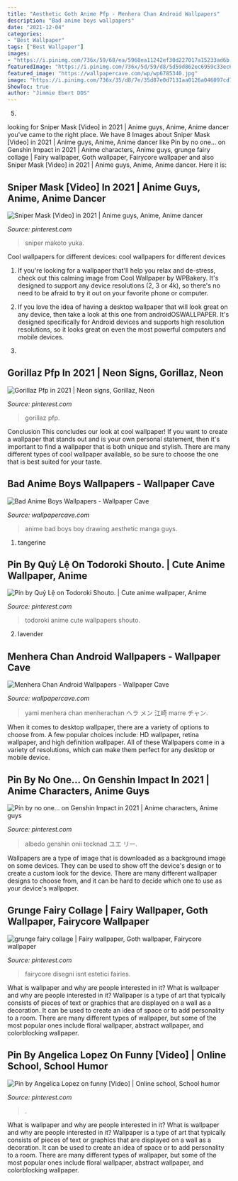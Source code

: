 ```yaml
---
title: "Aesthetic Goth Anime Pfp - Menhera Chan Android Wallpapers"
description: "Bad anime boys wallpapers"
date: "2021-12-04"
categories:
- "Best Wallpaper"
tags: ["Best Wallpaper"]
images:
- "https://i.pinimg.com/736x/59/68/ea/5968ea11242ef30d227017a15233ad6b.jpg"
featuredImage: "https://i.pinimg.com/736x/5d/59/d8/5d59d862ec6959c33ec6fadc45dfe560.jpg"
featured_image: "https://wallpapercave.com/wp/wp6785340.jpg"
image: "https://i.pinimg.com/736x/35/d8/7e/35d87e0d7131aa0126a046097cd7e076.jpg"
ShowToc: true
author: "Jimmie Ebert DDS"
---
```



5.

	

		
looking for Sniper Mask [Video] in 2021 | Anime guys, Anime, Anime dancer you've came to the right place. We have 8 Images about Sniper Mask [Video] in 2021 | Anime guys, Anime, Anime dancer like Pin by no one… on Genshin Impact in 2021 | Anime characters, Anime guys, grunge fairy collage | Fairy wallpaper, Goth wallpaper, Fairycore wallpaper and also Sniper Mask [Video] in 2021 | Anime guys, Anime, Anime dancer. Here it is:
		
    
## Sniper Mask [Video] In 2021 | Anime Guys, Anime, Anime Dancer

<img loading=lazy src="https://i.pinimg.com/736x/d4/73/00/d47300d311a676a4c85910945fce2e4f.jpg" onerror="this.onerror=null;this.src='https://tse2.mm.bing.net/th?id=OIP.-nIUknkVPTf9idt2AR827wHaNK&amp;pid=15.1';" alt="Sniper Mask [Video] in 2021 | Anime guys, Anime, Anime dancer">

_Source: pinterest.com_

>sniper makoto yuka. 

	

Cool wallpapers for different devices:
cool wallpapers for different devices 

1. If you're looking for a wallpaper that'll help you relax and de-stress, check out this calming image from Cool Wallpaper by WPBakery. It's designed to support any device resolutions (2, 3 or 4k), so there's no need to be afraid to try it out on your favorite phone or computer.

2. If you love the idea of having a desktop wallpaper that will look great on any device, then take a look at this one from androidOSWALLPAPER. It's designed specifically for Android devices and supports high resolution resolutions, so it looks great on even the most powerful computers and mobile devices.

3.

    
## Gorillaz Pfp In 2021 | Neon Signs, Gorillaz, Neon

<img loading=lazy src="https://i.pinimg.com/736x/1e/7f/a0/1e7fa0586fe9cc5810351fd39fc42ddf.jpg" onerror="this.onerror=null;this.src='https://tse1.mm.bing.net/th?id=OIP.XdZfqqlZZRy5ZRhVgvqByQHaHa&amp;pid=15.1';" alt="Gorillaz Pfp in 2021 | Neon signs, Gorillaz, Neon">

_Source: pinterest.com_

>gorillaz pfp. 

	

Conclusion
This concludes our look at cool wallpaper! If you want to create a wallpaper that stands out and is your own personal statement, then it's important to find a wallpaper that is both unique and stylish. There are many different types of cool wallpaper available, so be sure to choose the one that is best suited for your taste.

    
## Bad Anime Boys Wallpapers - Wallpaper Cave

<img loading=lazy src="https://wallpapercave.com/wp/wp6785340.jpg" onerror="this.onerror=null;this.src='https://tse4.mm.bing.net/th?id=OIP.Lgztef5gIjUVmp8RHWH82QHaNK&amp;pid=15.1';" alt="Bad Anime Boys Wallpapers - Wallpaper Cave">

_Source: wallpapercave.com_

>anime bad boys boy drawing aesthetic manga guys. 

	

1. tangerine 

    
## Pin By Quỷ Lệ On Todoroki Shouto. | Cute Anime Wallpaper, Anime

<img loading=lazy src="https://i.pinimg.com/736x/59/68/ea/5968ea11242ef30d227017a15233ad6b.jpg" onerror="this.onerror=null;this.src='https://tse2.mm.bing.net/th?id=OIP.ZyIW5MknoQ55LUIB9IGi1AHaNQ&amp;pid=15.1';" alt="Pin by Quỷ Lệ on Todoroki Shouto. | Cute anime wallpaper, Anime">

_Source: pinterest.com_

>todoroki anime cute wallpapers shouto. 

	

2. lavender 

    
## Menhera Chan Android Wallpapers - Wallpaper Cave

<img loading=lazy src="https://wallpapercave.com/wp/wp5916606.jpg" onerror="this.onerror=null;this.src='https://tse4.mm.bing.net/th?id=OIP.y3MhxnP0S6i2LzFMPJQ8_wHaK0&amp;pid=15.1';" alt="Menhera Chan Android Wallpapers - Wallpaper Cave">

_Source: wallpapercave.com_

>yami menhera chan menherachan ヘラ メン 江崎 marre チャン. 

	

When it comes to desktop wallpaper, there are a variety of options to choose from. A few popular choices include: HD wallpaper, retina wallpaper, and high definition wallpaper. All of these Wallpapers come in a variety of resolutions, which can make them perfect for any desktop or mobile device. 

    
## Pin By No One… On Genshin Impact In 2021 | Anime Characters, Anime Guys

<img loading=lazy src="https://i.pinimg.com/736x/b0/9e/7a/b09e7a9aa82948e59501058b07ae4056.jpg" onerror="this.onerror=null;this.src='https://tse1.mm.bing.net/th?id=OIP.3hLWBCeVFOZNTD-wMestHwHaKL&amp;pid=15.1';" alt="Pin by no one… on Genshin Impact in 2021 | Anime characters, Anime guys">

_Source: pinterest.com_

>albedo genshin onii tecknad ユエ リー. 

	

Wallpapers are a type of image that is downloaded as a background image on some devices. They can be used to show off the device's design or to create a custom look for the device. There are many different wallpaper designs to choose from, and it can be hard to decide which one to use as your device's wallpaper.

    
## Grunge Fairy Collage | Fairy Wallpaper, Goth Wallpaper, Fairycore Wallpaper

<img loading=lazy src="https://i.pinimg.com/736x/35/d8/7e/35d87e0d7131aa0126a046097cd7e076.jpg" onerror="this.onerror=null;this.src='https://tse4.mm.bing.net/th?id=OIP.rn2Us6IMiQBA8mqh2EeTygHaNF&amp;pid=15.1';" alt="grunge fairy collage | Fairy wallpaper, Goth wallpaper, Fairycore wallpaper">

_Source: pinterest.com_

>fairycore disegni isnt estetici fairies. 

	

What is wallpaper and why are people interested in it?
What is wallpaper and why are people interested in it?
Wallpaper is a type of art that typically consists of pieces of text or graphics that are displayed on a wall as a decoration. It can be used to create an idea of space or to add personality to a room. There are many different types of wallpaper, but some of the most popular ones include floral wallpaper, abstract wallpaper, and colorblocking wallpaper.

    
## Pin By Angelica Lopez On Funny [Video] | Online School, School Humor

<img loading=lazy src="https://i.pinimg.com/736x/5d/59/d8/5d59d862ec6959c33ec6fadc45dfe560.jpg" onerror="this.onerror=null;this.src='https://tse3.mm.bing.net/th?id=OIP.axHDH-CH0yMERxGOSTyXnAHaNK&amp;pid=15.1';" alt="Pin by Angelica Lopez on funny [Video] | Online school, School humor">

_Source: pinterest.com_

>. 

	

What is wallpaper and why are people interested in it?
What is wallpaper and why are people interested in it?
Wallpaper is a type of art that typically consists of pieces of text or graphics that are displayed on a wall as a decoration. It can be used to create an idea of space or to add personality to a room. There are many different types of wallpaper, but some of the most popular ones include floral wallpaper, abstract wallpaper, and colorblocking wallpaper.

